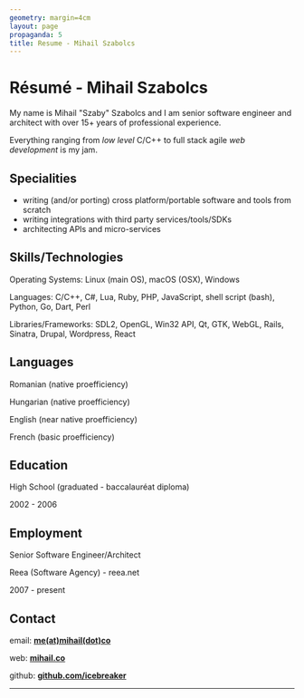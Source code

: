```yaml
---
geometry: margin=4cm
layout: page
propaganda: 5
title: Resume - Mihail Szabolcs
---
```

Résumé - Mihail Szabolcs
========================
My name is Mihail "Szaby" Szabolcs and I am senior software engineer and architect with
over 15+ years of professional experience.

Everything ranging from _low level_ C/C++ to full stack agile _web development_ is my jam.

Specialities
------------
- writing (and/or porting) cross platform/portable software and tools from scratch
- writing integrations with third party services/tools/SDKs
- architecting APIs and micro-services

Skills/Technologies
-------------------
Operating Systems: Linux (main OS), macOS (OSX), Windows

Languages: C/C++, C#, Lua, Ruby, PHP, JavaScript, shell script (bash), Python, Go, Dart, Perl

Libraries/Frameworks: SDL2, OpenGL, Win32 API, Qt, GTK, WebGL, Rails, Sinatra, Drupal, Wordpress, React

Languages
---------
Romanian (native proefficiency)

Hungarian (native proefficiency)

English (near native proefficiency)

French (basic proefficiency)

Education
---------
High School (graduated - baccalauréat diploma)

2002 - 2006

Employment
----------
Senior Software Engineer/Architect

Reea (Software Agency) - reea.net

2007 - present

Contact
-------
email: **[me(at)mihail(dot)co](mailto:me(at)mihail(dot)co?subject=Resume)**

web: **[mihail.co](https://mihail.co)**

github: **[github.com/icebreaker](https://github.com/icebreaker)**

----
